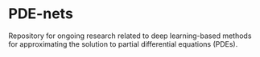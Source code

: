 # PDE-nets
Repository for ongoing research related to deep learning-based methods
for approximating the solution to partial differential equations (PDEs).